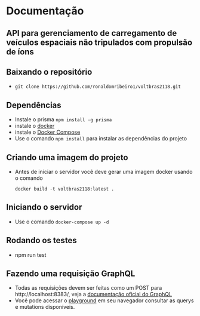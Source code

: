 # Documentação
## API para gerenciamento de carregamento de veículos espaciais não tripulados com propulsão de íons



## Baixando o repositório

- `git clone https://github.com/ronaldomribeiro1/voltbras2118.git`



## Dependências

- Instale o prisma `npm install -g prisma`
- instale o [docker](https://www.docker.com/products/container-runtime)
- instale o [Docker Compose](https://docs.docker.com/compose/install/)
- Use o comando `npm install` para instalar as dependências do projeto



## Criando uma imagem do projeto

- Antes de iniciar o servidor você deve gerar uma imagem docker usando o comando 

  `docker build -t voltbras2118:latest .`



## Iniciando o servidor

- Use o comando `docker-compose up -d`



## Rodando os testes

- npm run test



## Fazendo uma requisição GraphQL

- Todas as requisições devem ser feitas como um POST para http://localhost:8383/, veja a [documentação oficial do GraphQL](https://graphql.org/learn/queries/)
- Você pode acessar o [playground](http://localhost:8383/) em seu navegador consultar as querys e mutations disponíveis.